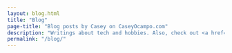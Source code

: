 ```yaml
---
layout: blog.html
title: "Blog"
page-title: "Blog posts by Casey on CaseyOcampo.com"
description: "Writings about tech and hobbies. Also, check out <a href='/now/'>what I'm up to right now</a>."
permalink: "/blog/"
---
```

